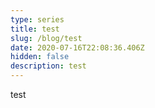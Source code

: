```yaml
---
type: series
title: test
slug: /blog/test
date: 2020-07-16T22:08:36.406Z
hidden: false
description: test
---
```

test